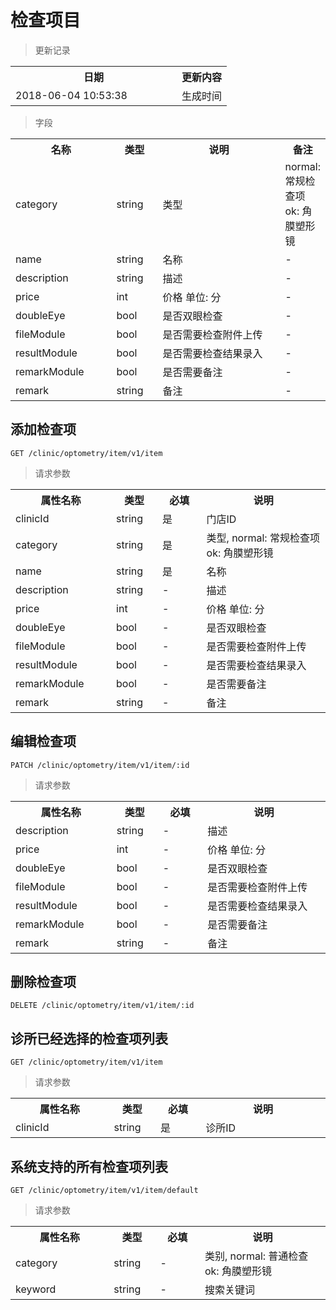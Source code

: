 # 检查项目

> 更新记录

<table>
    <tr>
        <th style="width:250px;">日期</th>
        <th>更新内容</th>
    </tr>
    <tr>
        <td>2018-06-04 10:53:38</td>
        <td>生成时间</td>
    </tr>
</table>

> 字段

<table>
    <tr>
        <th style="width:150px;">名称</th>
        <th style="width:60px;">类型</th>
        <th style="width:200px;">说明</th>
        <th>备注</th>
    </tr>
    <tr>
        <td>category</td>
        <td>string</td>
        <td>类型</td>
        <td>normal: 常规检查项 ok: 角膜塑形镜</td>
    </tr>
    <tr>
        <td>name</td>
        <td>string</td>
        <td>名称</td>
        <td>-</td>
    </tr>
    <tr>
        <td>description</td>
        <td>string</td>
        <td>描述</td>
        <td>-</td>
    </tr>
    <tr>
        <td>price</td>
        <td>int</td>
        <td>价格 单位: 分</td>
        <td>-</td>
    </tr>
    <tr>
        <td>doubleEye</td>
        <td>bool</td>
        <td>是否双眼检查</td>
        <td>-</td>
    </tr>
    <tr>
        <td>fileModule</td>
        <td>bool</td>
        <td>是否需要检查附件上传</td>
        <td>-</td>
    </tr>
    <tr>
        <td>resultModule</td>
        <td>bool</td>
        <td>是否需要检查结果录入</td>
        <td>-</td>
    </tr>
    <tr>
        <td>remarkModule</td>
        <td>bool</td>
        <td>是否需要备注</td>
        <td>-</td>
    </tr>
    <tr>
        <td>remark</td>
        <td>string</td>
        <td>备注</td>
        <td>-</td>
    </tr>
</table>

## 添加检查项

```
GET /clinic/optometry/item/v1/item
```
> 请求参数

<table>
    <tr>
        <th style="width:150px;">属性名称</th>
        <th style="width:60px;">类型</th>
        <th style="width:60px;">必填</th>
        <th style="width:200px;">说明</th>
    </tr>
    <tr>
        <td>clinicId</td>
        <td>string</td>
        <td>是</td>
        <td>门店ID</td>
    </tr>
    <tr>
        <td>category</td>
        <td>string</td>
        <td>是</td>
        <td>类型, normal: 常规检查项 ok: 角膜塑形镜</td>
    </tr>
    <tr>
        <td>name</td>
        <td>string</td>
        <td>是</td>
        <td>名称</td>
    </tr>
    <tr>
        <td>description</td>
        <td>string</td>
        <td>-</td>
        <td>描述</td>
    </tr>
    <tr>
        <td>price</td>
        <td>int</td>
        <td>-</td>
        <td>价格 单位: 分</td>
    </tr>
    <tr>
        <td>doubleEye</td>
        <td>bool</td>
        <td>-</td>
        <td>是否双眼检查</td>
    </tr>
    <tr>
        <td>fileModule</td>
        <td>bool</td>
        <td>-</td>
        <td>是否需要检查附件上传</td>
    </tr>
    <tr>
        <td>resultModule</td>
        <td>bool</td>
        <td>-</td>
        <td>是否需要检查结果录入</td>
    </tr>
    <tr>
        <td>remarkModule</td>
        <td>bool</td>
        <td>-</td>
        <td>是否需要备注</td>
    </tr>
    <tr>
        <td>remark</td>
        <td>string</td>
        <td>-</td>
        <td>备注</td>
    </tr>
</table>

## 编辑检查项

```
PATCH /clinic/optometry/item/v1/item/:id
```
> 请求参数

<table>
    <tr>
        <th style="width:150px;">属性名称</th>
        <th style="width:60px;">类型</th>
        <th style="width:60px;">必填</th>
        <th style="width:200px;">说明</th>
    </tr>
    <tr>
        <td>description</td>
        <td>string</td>
        <td>-</td>
        <td>描述</td>
    </tr>
    <tr>
        <td>price</td>
        <td>int</td>
        <td>-</td>
        <td>价格 单位: 分</td>
    </tr>
    <tr>
        <td>doubleEye</td>
        <td>bool</td>
        <td>-</td>
        <td>是否双眼检查</td>
    </tr>
    <tr>
        <td>fileModule</td>
        <td>bool</td>
        <td>-</td>
        <td>是否需要检查附件上传</td>
    </tr>
    <tr>
        <td>resultModule</td>
        <td>bool</td>
        <td>-</td>
        <td>是否需要检查结果录入</td>
    </tr>
    <tr>
        <td>remarkModule</td>
        <td>bool</td>
        <td>-</td>
        <td>是否需要备注</td>
    </tr>
    <tr>
        <td>remark</td>
        <td>string</td>
        <td>-</td>
        <td>备注</td>
    </tr>
</table>

## 删除检查项

```
DELETE /clinic/optometry/item/v1/item/:id
```

## 诊所已经选择的检查项列表

```
GET /clinic/optometry/item/v1/item
```
> 请求参数

<table>
    <tr>
        <th style="width:150px;">属性名称</th>
        <th style="width:60px;">类型</th>
        <th style="width:60px;">必填</th>
        <th style="width:200px;">说明</th>
    </tr>
    <tr>
        <td>clinicId</td>
        <td>string</td>
        <td>是</td>
        <td>诊所ID</td>
    </tr>
</table>

## 系统支持的所有检查项列表

```
GET /clinic/optometry/item/v1/item/default
```
> 请求参数

<table>
    <tr>
        <th style="width:150px;">属性名称</th>
        <th style="width:60px;">类型</th>
        <th style="width:60px;">必填</th>
        <th style="width:200px;">说明</th>
    </tr>
    <tr>
        <td>category</td>
        <td>string</td>
        <td>-</td>
        <td>类别, normal: 普通检查 ok: 角膜塑形镜</td>
    </tr>
    <tr>
        <td>keyword</td>
        <td>string</td>
        <td>-</td>
        <td>搜索关键词</td>
    </tr>
</table>
